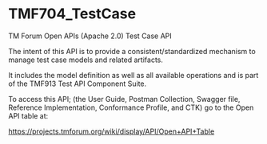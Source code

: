 # TMF704_TestCase

TM Forum Open APIs (Apache 2.0) Test Case API

The intent of this API is to provide a consistent/standardized mechanism to manage test case models and related artifacts.

It includes the model definition as well as all available operations and is part of the TMF913 Test API Component Suite.

To access this API; (the User Guide, Postman Collection, Swagger file, Reference Implementation, Conformance Profile, and CTK) go to the Open API table at:

https://projects.tmforum.org/wiki/display/API/Open+API+Table
